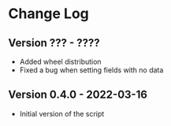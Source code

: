# Change Log

## Version ??? - ????

- Added wheel distribution
- Fixed a bug when setting fields with no data

## Version 0.4.0 - 2022-03-16

- Initial version of the script
